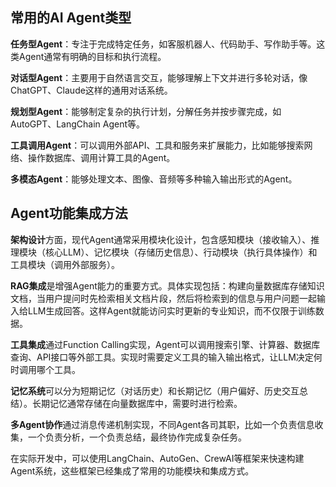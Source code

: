 ## 常用的AI Agent类型

**任务型Agent**：专注于完成特定任务，如客服机器人、代码助手、写作助手等。这类Agent通常有明确的目标和执行流程。

**对话型Agent**：主要用于自然语言交互，能够理解上下文并进行多轮对话，像ChatGPT、Claude这样的通用对话系统。

**规划型Agent**：能够制定复杂的执行计划，分解任务并按步骤完成，如AutoGPT、LangChain Agent等。

**工具调用Agent**：可以调用外部API、工具和服务来扩展能力，比如能够搜索网络、操作数据库、调用计算工具的Agent。

**多模态Agent**：能够处理文本、图像、音频等多种输入输出形式的Agent。

## Agent功能集成方法

**架构设计**方面，现代Agent通常采用模块化设计，包含感知模块（接收输入）、推理模块（核心LLM）、记忆模块（存储历史信息）、行动模块（执行具体操作）和工具模块（调用外部服务）。

**RAG集成**是增强Agent能力的重要方式。具体实现包括：构建向量数据库存储知识文档，当用户提问时先检索相关文档片段，然后将检索到的信息与用户问题一起输入给LLM生成回答。这样Agent就能访问实时更新的专业知识，而不仅限于训练数据。

**工具集成**通过Function Calling实现，Agent可以调用搜索引擎、计算器、数据库查询、API接口等外部工具。实现时需要定义工具的输入输出格式，让LLM决定何时调用哪个工具。

**记忆系统**可以分为短期记忆（对话历史）和长期记忆（用户偏好、历史交互总结）。长期记忆通常存储在向量数据库中，需要时进行检索。

**多Agent协作**通过消息传递机制实现，不同Agent各司其职，比如一个负责信息收集，一个负责分析，一个负责总结，最终协作完成复杂任务。

在实际开发中，可以使用LangChain、AutoGen、CrewAI等框架来快速构建Agent系统，这些框架已经集成了常用的功能模块和集成方式。
